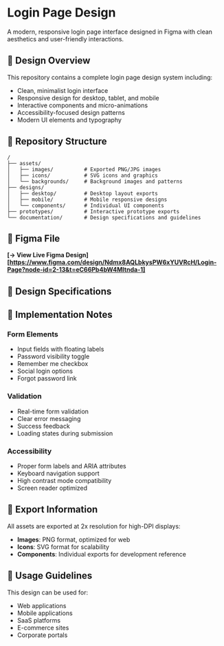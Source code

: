 # Login Page Design

A modern, responsive login page interface designed in Figma with clean aesthetics and user-friendly interactions.

## 🎨 Design Overview

This repository contains a complete login page design system including:
- Clean, minimalist login interface
- Responsive design for desktop, tablet, and mobile
- Interactive components and micro-animations
- Accessibility-focused design patterns
- Modern UI elements and typography

## 📂 Repository Structure

```
/
├── assets/
│   ├── images/          # Exported PNG/JPG images
│   ├── icons/           # SVG icons and graphics
│   └── backgrounds/     # Background images and patterns
├── designs/
│   ├── desktop/         # Desktop layout exports
│   ├── mobile/          # Mobile responsive designs
│   └── components/      # Individual UI components
├── prototypes/          # Interactive prototype exports
└── documentation/       # Design specifications and guidelines
```

## 🔗 Figma File

**[→ View Live Figma Design][https://www.figma.com/design/Ndmx8AQLbkysPW6xYUVRcH/Login-Page?node-id=2-13&t=eC66Pb4bW4Mltnda-1]**

## 🎯 Design Specifications


## 🚀 Implementation Notes

### Form Elements
- Input fields with floating labels
- Password visibility toggle
- Remember me checkbox
- Social login options
- Forgot password link

### Validation
- Real-time form validation
- Clear error messaging
- Success feedback
- Loading states during submission

### Accessibility
- Proper form labels and ARIA attributes
- Keyboard navigation support
- High contrast mode compatibility
- Screen reader optimized

## 📄 Export Information

All assets are exported at 2x resolution for high-DPI displays:
- **Images**: PNG format, optimized for web
- **Icons**: SVG format for scalability
- **Components**: Individual exports for development reference


## 👥 Usage Guidelines

This design can be used for:
- Web applications
- Mobile applications
- SaaS platforms
- E-commerce sites
- Corporate portals

